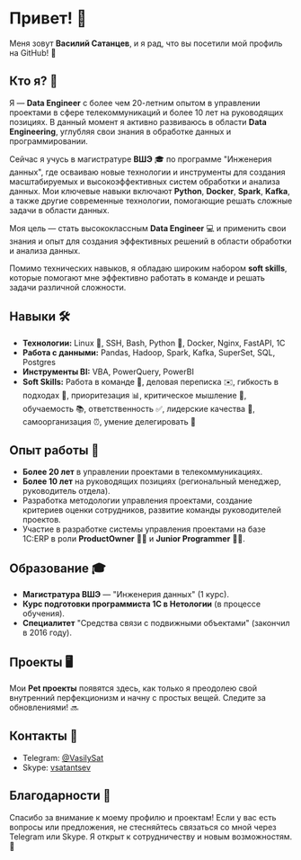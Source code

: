 # Привет! 👋

Меня зовут **Василий Сатанцев**, и я рад, что вы посетили мой профиль на GitHub! 🚀

## Кто я? 🤖

Я — **Data Engineer** с более чем 20-летним опытом в управлении проектами в сфере телекоммуникаций и более 10 лет на руководящих позициях. В данный момент я активно развиваюсь в области **Data Engineering**, углубляя свои знания в обработке данных и программировании.

Сейчас я учусь в магистратуре **ВШЭ** 🎓 по программе "Инженерия данных", где осваиваю новые технологии и инструменты для создания масштабируемых и высокоэффективных систем обработки и анализа данных. Мои ключевые навыки включают **Python**, **Docker**, **Spark**, **Kafka**, а также другие современные технологии, помогающие решать сложные задачи в области данных.

Моя цель — стать высококлассным **Data Engineer** 💻 и применить свои знания и опыт для создания эффективных решений в области обработки и анализа данных.

Помимо технических навыков, я обладаю широким набором **soft skills**, которые помогают мне эффективно работать в команде и решать задачи различной сложности.

## Навыки 🛠️

- **Технологии:** Linux 🐧, SSH, Bash, Python 🐍, Docker, Nginx, FastAPI, 1C
- **Работа с данными:** Pandas, Hadoop, Spark, Kafka, SuperSet, SQL, Postgres
- **Инструменты BI:** VBA, PowerQuery, PowerBI
- **Soft Skills:** Работа в команде 🤝, деловая переписка ✉️, гибкость в подходах 🔄, приоритезация 📊, критическое мышление 🧠, обучаемость 📚, ответственность ✅, лидерские качества 🏅, самоорганизация ⏰, умение делегировать 🤖

## Опыт работы 💼

- **Более 20 лет** в управлении проектами в телекоммуникациях.
- **Более 10 лет** на руководящих позициях (региональный менеджер, руководитель отдела).
- Разработка методологии управления проектами, создание критериев оценки сотрудников, развитие команды руководителей проектов.
- Участие в разработке системы управления проектами на базе 1С:ERP в роли **ProductOwner** 🧑‍💻 и **Junior Programmer** 👨‍💻.

## Образование 🎓

- **Магистратура ВШЭ** — "Инженерия данных" (1 курс).
- **Курс подготовки программиста 1С в Нетологии** (в процессе обучения).
- **Специалитет** "Средства связи с подвижными объектами" (закончил в 2016 году).

## Проекты 🖥️

Мои **Pet проекты** появятся здесь, как только я преодолею свой внутренний перфекционизм и начну с простых вещей. Следите за обновлениями! 🔜

## Контакты 📱

- Telegram: [@VasilySat](https://t.me/VasilySat)
- Skype: [vsatantsev](skype:vsatantsev)

## Благодарности 🙏

Спасибо за внимание к моему профилю и проектам! Если у вас есть вопросы или предложения, не стесняйтесь связаться со мной через Telegram или Skype. Я открыт к сотрудничеству и новым возможностям. 🤝
